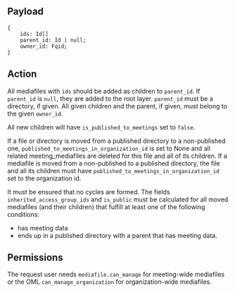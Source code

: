 ## Payload
```
{
    ids: Id[]
    parent_id: Id | null;
    owner_id: Fqid;
}
```

## Action
All mediafiles with `ids` should be added as children to `parent_id`. If `parent_id` is `null`, they are added to the root layer. `parent_id` must be a directory, if given. All given children and the parent, if given, must belong to the given `owner_id`.

All new children will have `is_published_to_meetings` set to `false`.

If a file or directory is moved from a published directory to a non-published one, `published_to_meetings_in_organization_id` is set to None and all related meeting_mediafiles are deleted for this file and all of its children. If a mediafile is moved from a non-published to a published directory, the file and all its children must have `published_to_meetings_in_organization_id` set to the organization id.

It must be ensured that no cycles are formed. The fields `inherited_access_group_ids` and `is_public` must be calculated for all moved mediafiles (and their children) that fulfill at least one of the following conditions:
- has meeting data
- ends up in a published directory with a parent that has meeting data.

## Permissions
The request user needs `mediafile.can_manage` for meeting-wide mediafiles or the OML `can_manage_organization` for organization-wide mediafiles.
